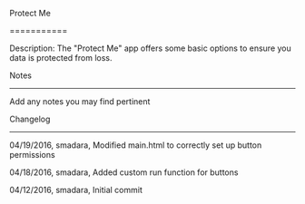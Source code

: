 Protect Me

===========

Description: The "Protect Me" app offers some basic options to ensure you data is protected from loss.



Notes

----

Add any notes you may find pertinent
 


Changelog

----
04/19/2016, smadara, Modified main.html to correctly set up button permissions

04/18/2016, smadara, Added custom run function for buttons

04/12/2016, smadara, Initial commit
